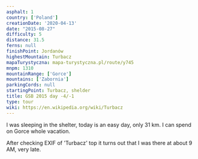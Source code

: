 ```yaml
---
asphalt: 1
country: ['Poland']
creationDate: '2020-04-13'
date: "2015-08-27"
difficulty: 5
distance: 31.5
ferns: null
finishPoint: Jordanów
highestMountain: Turbacz
mapaTurystyczna: mapa-turystyczna.pl/route/y745
mnpm: 1310
mountainRange: ['Gorce']
mountains: ['Zabornia']
parkingCords: null
startingPoint: Turbacz, shelder
title: GSB 2015 day -4/-1
type: tour
wiki: https://en.wikipedia.org/wiki/Turbacz
---
```


I was sleeping in the shelter, today is an easy day, only 31 km. I can spend on Gorce whole vacation.

After checking EXIF of 'Turbacz' top it turns out that I was there at about 9 AM, very late.
